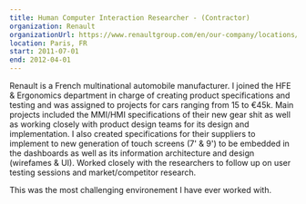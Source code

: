 ```yaml
---
title: Human Computer Interaction Researcher - (Contractor)
organization: Renault
organizationUrl: https://www.renaultgroup.com/en/our-company/locations/technocentre-2/
location: Paris, FR
start: 2011-07-01
end: 2012-04-01
---
```


Renault is a French multinational automobile manufacturer.
I joined the HFE & Ergonomics department in charge of creating product specifications and testing and was assigned to projects for cars ranging from 15 to €45k.
Main projects included the MMI/HMI specifications of their new gear shit as well as working closely with product design teams for its design and implementation.
I also created specifications for their suppliers to implement to new generation of touch screens (7' & 9') to be embedded in the dashboards as well as its information architecture and design (wirefames & UI). Worked closely with the researchers to follow up on user testing sessions and market/competitor research.

This was the most challenging environement I have ever worked with.